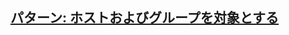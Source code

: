 ## [パターン: ホストおよびグループを対象とする](https://docs.ansible.com/ansible/2.9_ja/user_guide/intro_patterns.html)
